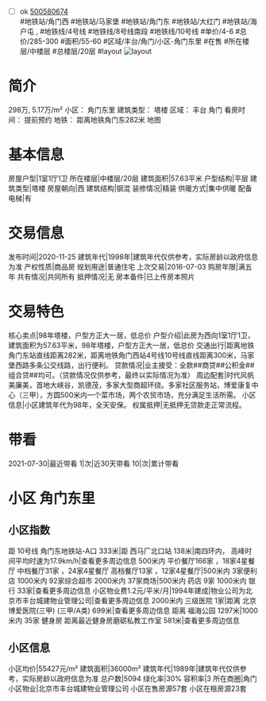 - [ ] ok [500580674](https://bj.5i5j.com/ershoufang/500580674.html)  
 #地铁站/角门西 #地铁站/马家堡 #地铁站/角门东 #地铁站/大红门 #地铁站/海户屯 ,  #地铁线/4号线 #地铁线/8号线南段 #地铁线/10号线
#单价/4-6 #总价/285-300 #面积/55-60   #区域/丰台/角门/小区-角门东里 #在售 #所在楼层/中楼层 #总楼层/20层 #layout 
![layout](http://image2.5i5j.com//group2/M00/E8/C3/CgqJNF60_12ADAiJAAS5E7ypqqk723.jpg_P5.jpg) 
# 简介 
 298万,  5.17万/m² 
小区： 角门东里
建筑类型： 塔楼
区域： 丰台 角门
看房时间： 提前预约
地铁： 距离地铁角门东282米 地图
# 基本信息 
 房屋户型|1室1厅1卫
所在楼层|中楼层/20层
建筑面积|57.63平米
户型结构|平层
建筑类型|塔楼
房屋朝向|西
建筑结构|钢混
装修情况|精装
供暖方式|集中供暖
配备电梯|有
# 交易信息 
 发布时间|2020-11-25
建筑年代|1998年|建筑年代仅供参考，实际房龄以政府信息为准
产权性质|商品房
规划用途|普通住宅
上次交易|2016-07-03
购房年限|满五年
共有情况|共同所有
抵押情况|无
房本备件|已上传房本照片
# 交易特色 
 核心卖点|98年塔楼，户型方正大一居，低总价
户型介绍|此房为西向1室1厅1卫，建筑面积为57.63平米，98年塔楼，户型方正大一居，低总价
交通出行|距离地铁角门东站直线距离282米，距离地铁角门西站4号线10号线直线距离300米，马家堡西路多条公交线路，出行便利。
贷款情况|业主接受：全款##商贷##公积金##组合贷##均可。（贷款情况仅供参考，最终以实际情况为准）
周边配套|时代风帆美廉美，首地大峡谷，凯德茂，多家大型商超环绕。多家社区服务站，博爱康复中心（三甲），方圆500米内一个菜市场，两个农贸市场，充分满足生活所需。
小区信息|小区建筑年代为98年，全天安保。
权属抵押|无抵押无贷款走正常流程。
# 带看 
 2021-07-30|最近带看	 1|次|近30天带看	 10|次|累计带看
# 小区 角门东里
## 小区指数 
 距 10号线 角门东地铁站-A口 333米|距 西马厂北口站 138米|南四环内， 高峰时间平均时速为17.9km/h|查看更多周边信息
500米内 平价餐厅166家 ，18家4星餐厅
中档餐厅31家 ，24家4星餐厅
高档餐厅13家 ，12家4星餐厅|500米内 3家便利店
1000米内 92家综合超市
2000米内 37家商场|500米内 药店 9家
1000米内 银行 33家|查看更多周边信息
小区物业费1.2元/平米/月|1994年建成|物业公司为北京市丰台城建物业管理公司|查看更多周边信息
2000米内 三级医院 1家|距离 北京博爱医院(三甲) (三甲/A类) 699米|查看更多周边信息
距离 福海公园 1297米|1000米内 35家 健身房
距离最近健身房磨砺私教工作室 581米|查看更多周边信息
## 小区信息 
 小区均价|55427元/m²
建筑面积|36000m²
建筑年代|1989年|建筑年代仅供参考，实际房龄以政府信息为准
总户数|5094
绿化率|30%
容积率|3
所在商圈|角门
小区物业|北京市丰台城建物业管理公司
小区在售房源57套
小区在租房源23套
